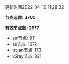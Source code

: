 更新时间2022-04-10 11:28:32

**节点总数: 3705**

**有效节点数: 2977**

- ssr节点: 911
- ss节点: 1072
- trojan节点: 173
- v2ray节点: 821
